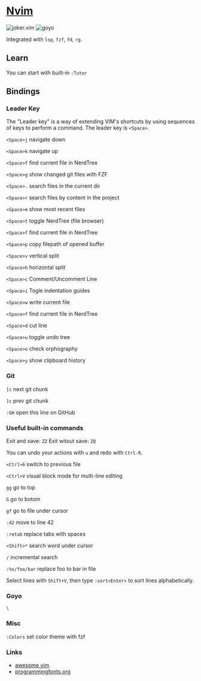 # [Nvim](https://github.com/ksevelyar/idempotent-desktop/blob/master/modules/packages/nvim.nix)

![joker.vim](https://i.imgur.com/XFf02K8.png)
![goyo](https://i.imgur.com/nSz4Gg5.png)

Integrated with `lsp`, `fzf`, `fd`, `rg`.

## Learn

You can start with built-in `:Tutor`

## Bindings

### Leader Key

The "Leader key" is a way of extending VIM's shortcuts by using sequences of keys to perform a command. The leader key is `<Space>`.

`<Space>j` navigate down

`<Space>k` navigate up

`<Space>f` find current file in NerdTree

`<Space>g` show changed git files with FZF

`<Space>.` search files in the current dir

`<Space>r` search files by content in the project

`<Space>m` show most recent files

`<Space>t` toggle NerdTree (file browser)

`<Space>f` find current file in NerdTree

`<Space>p` copy filepath of opened buffer

`<Space>v` vertical split

`<Space>h` horizontal split

`<Space>c` Comment/Uncomment Line

`<Space>i` Togle indentation guides

`<Space>w` write current file

`<Space>f` find current file in NerdTree

`<Space>d` cut line

`<Space>u` toggle undo tree

`<Space>o` check orphography

`<Space>y` show clipboard history

### Git

`[c` next git chunk

`]c` prev git chunk

`:GH` open this line on GitHub

### Useful built-in commands

Exit and save: `ZZ`
Exit witout save: `ZQ`

You can undo your actions with `u` and redo with `Ctrl-R`.

`<Ctrl>6` switch to previous file

`<Ctrl>V` visual block mode for multi-line editing

`gg` go to top

`G` go to botom

`gf` go to file under cursor

`:42` move to line 42

`:retab` replace tabs with spaces

`<Shift>*` search word under cursor

`/` incremental search

`:%s/foo/bar` replace foo to bar in file

Select lines with `Shift+V`, then type `:sort<Enter>` to sort lines alphabetically.

### Goyo

`\`

### Misc

`:Colors` set color theme with fzf

### Links

- [awesome vim](https://vimawesome.com/)
- [programmingfonts.org](https://www.programmingfonts.org/)
